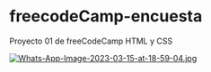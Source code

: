 # freecodeCamp-encuesta
Proyecto 01 de freeCodeCamp HTML y CSS

[![Whats-App-Image-2023-03-15-at-18-59-04.jpg](https://i.postimg.cc/QMdXncSd/Whats-App-Image-2023-03-15-at-18-59-04.jpg)](https://postimg.cc/5XDdXYZh)
